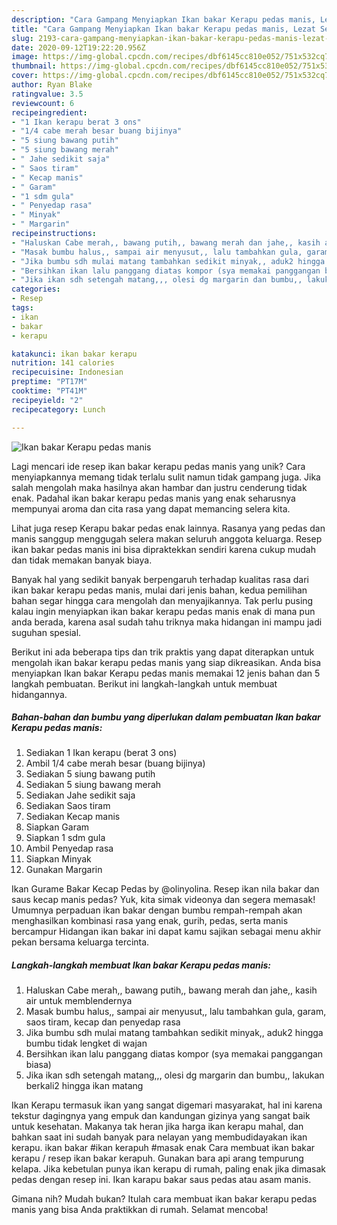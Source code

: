 ```yaml
---
description: "Cara Gampang Menyiapkan Ikan bakar Kerapu pedas manis, Lezat Sekali"
title: "Cara Gampang Menyiapkan Ikan bakar Kerapu pedas manis, Lezat Sekali"
slug: 2193-cara-gampang-menyiapkan-ikan-bakar-kerapu-pedas-manis-lezat-sekali
date: 2020-09-12T19:22:20.956Z
image: https://img-global.cpcdn.com/recipes/dbf6145cc810e052/751x532cq70/ikan-bakar-kerapu-pedas-manis-foto-resep-utama.jpg
thumbnail: https://img-global.cpcdn.com/recipes/dbf6145cc810e052/751x532cq70/ikan-bakar-kerapu-pedas-manis-foto-resep-utama.jpg
cover: https://img-global.cpcdn.com/recipes/dbf6145cc810e052/751x532cq70/ikan-bakar-kerapu-pedas-manis-foto-resep-utama.jpg
author: Ryan Blake
ratingvalue: 3.5
reviewcount: 6
recipeingredient:
- "1 Ikan kerapu berat 3 ons"
- "1/4 cabe merah besar buang bijinya"
- "5 siung bawang putih"
- "5 siung bawang merah"
- " Jahe sedikit saja"
- " Saos tiram"
- " Kecap manis"
- " Garam"
- "1 sdm gula"
- " Penyedap rasa"
- " Minyak"
- " Margarin"
recipeinstructions:
- "Haluskan Cabe merah,, bawang putih,, bawang merah dan jahe,, kasih air untuk memblendernya"
- "Masak bumbu halus,, sampai air menyusut,, lalu tambahkan gula, garam, saos tiram, kecap dan penyedap rasa"
- "Jika bumbu sdh mulai matang tambahkan sedikit minyak,, aduk2 hingga bumbu tidak lengket di wajan"
- "Bersihkan ikan lalu panggang diatas kompor (sya memakai panggangan biasa)"
- "Jika ikan sdh setengah matang,,, olesi dg margarin dan bumbu,, lakukan berkali2 hingga ikan matang"
categories:
- Resep
tags:
- ikan
- bakar
- kerapu

katakunci: ikan bakar kerapu 
nutrition: 141 calories
recipecuisine: Indonesian
preptime: "PT17M"
cooktime: "PT41M"
recipeyield: "2"
recipecategory: Lunch

---
```



![Ikan bakar Kerapu pedas manis](https://img-global.cpcdn.com/recipes/dbf6145cc810e052/751x532cq70/ikan-bakar-kerapu-pedas-manis-foto-resep-utama.jpg)

Lagi mencari ide resep ikan bakar kerapu pedas manis yang unik? Cara menyiapkannya memang tidak terlalu sulit namun tidak gampang juga. Jika salah mengolah maka hasilnya akan hambar dan justru cenderung tidak enak. Padahal ikan bakar kerapu pedas manis yang enak seharusnya mempunyai aroma dan cita rasa yang dapat memancing selera kita.

Lihat juga resep Kerapu bakar pedas enak lainnya. Rasanya yang pedas dan manis sanggup menggugah selera makan seluruh anggota keluarga. Resep ikan bakar pedas manis ini bisa dipraktekkan sendiri karena cukup mudah dan tidak memakan banyak biaya.

Banyak hal yang sedikit banyak berpengaruh terhadap kualitas rasa dari ikan bakar kerapu pedas manis, mulai dari jenis bahan, kedua pemilihan bahan segar hingga cara mengolah dan menyajikannya. Tak perlu pusing kalau ingin menyiapkan ikan bakar kerapu pedas manis enak di mana pun anda berada, karena asal sudah tahu triknya maka hidangan ini mampu jadi suguhan spesial.


Berikut ini ada beberapa tips dan trik praktis yang dapat diterapkan untuk mengolah ikan bakar kerapu pedas manis yang siap dikreasikan. Anda bisa menyiapkan Ikan bakar Kerapu pedas manis memakai 12 jenis bahan dan 5 langkah pembuatan. Berikut ini langkah-langkah untuk membuat hidangannya.

<!--inarticleads1-->

##### Bahan-bahan dan bumbu yang diperlukan dalam pembuatan Ikan bakar Kerapu pedas manis:

1. Sediakan 1 Ikan kerapu (berat 3 ons)
1. Ambil 1/4 cabe merah besar (buang bijinya)
1. Sediakan 5 siung bawang putih
1. Sediakan 5 siung bawang merah
1. Sediakan  Jahe sedikit saja
1. Sediakan  Saos tiram
1. Sediakan  Kecap manis
1. Siapkan  Garam
1. Siapkan 1 sdm gula
1. Ambil  Penyedap rasa
1. Siapkan  Minyak
1. Gunakan  Margarin


Ikan Gurame Bakar Kecap Pedas by @olinyolina. Resep ikan nila bakar dan saus kecap manis pedas? Yuk, kita simak videonya dan segera memasak! Umumnya perpaduan ikan bakar dengan bumbu rempah-rempah akan menghasilkan kombinasi rasa yang enak, gurih, pedas, serta manis bercampur Hidangan ikan bakar ini dapat kamu sajikan sebagai menu akhir pekan bersama keluarga tercinta. 

<!--inarticleads2-->

##### Langkah-langkah membuat Ikan bakar Kerapu pedas manis:

1. Haluskan Cabe merah,, bawang putih,, bawang merah dan jahe,, kasih air untuk memblendernya
1. Masak bumbu halus,, sampai air menyusut,, lalu tambahkan gula, garam, saos tiram, kecap dan penyedap rasa
1. Jika bumbu sdh mulai matang tambahkan sedikit minyak,, aduk2 hingga bumbu tidak lengket di wajan
1. Bersihkan ikan lalu panggang diatas kompor (sya memakai panggangan biasa)
1. Jika ikan sdh setengah matang,,, olesi dg margarin dan bumbu,, lakukan berkali2 hingga ikan matang


Ikan Kerapu termasuk ikan yang sangat digemari masyarakat, hal ini karena tekstur dagingnya yang empuk dan kandungan gizinya yang sangat baik untuk kesehatan. Makanya tak heran jika harga ikan kerapu mahal, dan bahkan saat ini sudah banyak para nelayan yang membudidayakan ikan kerapu. ikan bakar #ikan kerapuh #masak enak Cara membuat ikan bakar kerapu / resep ikan bakar kerapuh. Gunakan bara api arang tempurung kelapa. Jika kebetulan punya ikan kerapu di rumah, paling enak jika dimasak pedas dengan resep ini. Ikan karapu bakar saus pedas atau asam manis. 

Gimana nih? Mudah bukan? Itulah cara membuat ikan bakar kerapu pedas manis yang bisa Anda praktikkan di rumah. Selamat mencoba!
